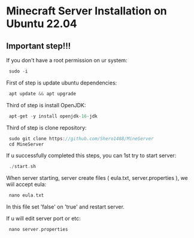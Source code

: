 # Minecraft Server Installation on Ubuntu 22.04

## Important step!!!
If you don't have a root permission on ur system:
```C++
 sudo -i
```

First of step is update ubuntu dependencies:
```C++
 apt update && apt upgrade
```

Third of step is install OpenJDK:
```C++
 apt-get -y install openjdk-16-jdk
```

Third of step is clone repository:
```C++
 sudo git clone https://github.com/Shero1488/MineServer
 cd MineServer
```

If u successfully completed this steps, you can 1st try to start server:
```C++
 ./start.sh
```

When server starting, server create files ( eula.txt, server.properties ), we wiil accept eula:
```C++
 nano eula.txt
```
In this file set 'false' on 'true' and restart server.

If u will edit server port or etc:
```C++
 nano server.properties
```
